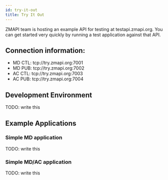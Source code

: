 ```yaml
---
id: try-it-out
title: Try It Out
---
```


ZMAPI team is hosting an example API for testing at testapi.zmapi.org. You can get started very quickly by running a test application against that API.

## Connection information:
* MD CTL: tcp://try.zmapi.org:7001
* MD PUB: tcp://try.zmapi.org:7002
* AC CTL: tcp://try.zmapi.org:7003
* AC PUB: tcp://try.zmapi.org:7004

## Development Environment
TODO: write this

## Example Applications

### Simple MD application
TODO: write this

### Simple MD/AC application
TODO: write this

